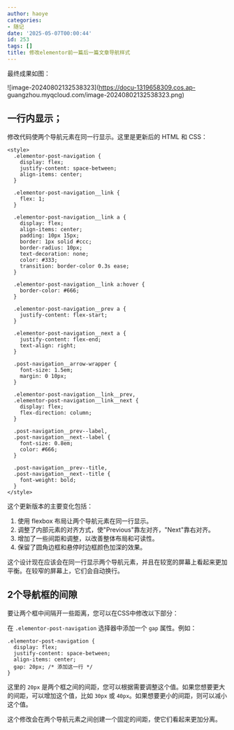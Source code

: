 ```yaml
---
author: haoye
categories:
- 随记
date: '2025-05-07T00:00:44'
id: 253
tags: []
title: 修改elementor前一篇后一篇文章导航样式
---
```


最终成果如图：

![image-20240802132538323](https://docu-1319658309.cos.ap-
guangzhou.myqcloud.com/image-20240802132538323.png)

## 一行内显示；

修改代码使两个导航元素在同一行显示。这里是更新后的 HTML 和 CSS：

    
    
    <style>
      .elementor-post-navigation {
        display: flex;
        justify-content: space-between;
        align-items: center;
      }
    
      .elementor-post-navigation__link {
        flex: 1;
      }
    
      .elementor-post-navigation__link a {
        display: flex;
        align-items: center;
        padding: 10px 15px;
        border: 1px solid #ccc;
        border-radius: 10px;
        text-decoration: none;
        color: #333;
        transition: border-color 0.3s ease;
      }
    
      .elementor-post-navigation__link a:hover {
        border-color: #666;
      }
    
      .elementor-post-navigation__prev a {
        justify-content: flex-start;
      }
    
      .elementor-post-navigation__next a {
        justify-content: flex-end;
        text-align: right;
      }
    
      .post-navigation__arrow-wrapper {
        font-size: 1.5em;
        margin: 0 10px;
      }
    
      .elementor-post-navigation__link__prev,
      .elementor-post-navigation__link__next {
        display: flex;
        flex-direction: column;
      }
    
      .post-navigation__prev--label,
      .post-navigation__next--label {
        font-size: 0.8em;
        color: #666;
      }
    
      .post-navigation__prev--title,
      .post-navigation__next--title {
        font-weight: bold;
      }
    </style>
    

这个更新版本的主要变化包括：

  1. 使用 flexbox 布局让两个导航元素在同一行显示。
  2. 调整了内部元素的对齐方式，使"Previous"靠左对齐，"Next"靠右对齐。
  3. 增加了一些间距和调整，以改善整体布局和可读性。
  4. 保留了圆角边框和悬停时边框颜色加深的效果。

这个设计现在应该会在同一行显示两个导航元素，并且在较宽的屏幕上看起来更加平衡。在较窄的屏幕上，它们会自动换行。

## 2个导航框的间隙

要让两个框中间隔开一些距离，您可以在CSS中修改以下部分：

在 `.elementor-post-navigation` 选择器中添加一个 `gap` 属性。例如：

    
    
    .elementor-post-navigation {
      display: flex;
      justify-content: space-between;
      align-items: center;
      gap: 20px; /* 添加这一行 */
    }
    

这里的 `20px` 是两个框之间的间距，您可以根据需要调整这个值。如果您想要更大的间距，可以增加这个值，比如 `30px` 或
`40px`。如果想要更小的间距，则可以减小这个值。

这个修改会在两个导航元素之间创建一个固定的间距，使它们看起来更加分离。

